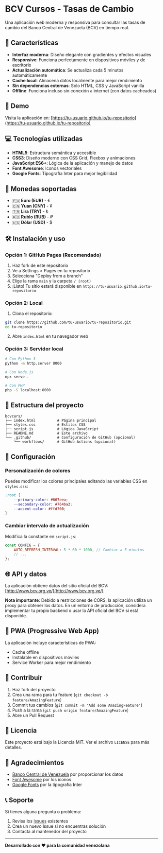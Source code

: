 # BCV Cursos - Tasas de Cambio

Una aplicación web moderna y responsiva para consultar las tasas de cambio del Banco Central de Venezuela (BCV) en tiempo real.

## 🌟 Características

- **Interfaz moderna**: Diseño elegante con gradientes y efectos visuales
- **Responsive**: Funciona perfectamente en dispositivos móviles y de escritorio
- **Actualización automática**: Se actualiza cada 5 minutos automáticamente
- **Cache local**: Almacena datos localmente para mejor rendimiento
- **Sin dependencias externas**: Solo HTML, CSS y JavaScript vanilla
- **Offline**: Funciona incluso sin conexión a internet (con datos cacheados)

## 🚀 Demo

Visita la aplicación en: [https://tu-usuario.github.io/tu-repositorio](https://tu-usuario.github.io/tu-repositorio)

## 💻 Tecnologías utilizadas

- **HTML5**: Estructura semántica y accesible
- **CSS3**: Diseño moderno con CSS Grid, Flexbox y animaciones
- **JavaScript ES6+**: Lógica de la aplicación y manejo de datos
- **Font Awesome**: Iconos vectoriales
- **Google Fonts**: Tipografía Inter para mejor legibilidad

## 📱 Monedas soportadas

- 🇪🇺 **Euro (EUR)** - €
- 🇨🇳 **Yuan (CNY)** - ¥
- 🇹🇷 **Lira (TRY)** - ₺
- 🇷🇺 **Rublo (RUB)** - ₽
- 🇺🇸 **Dólar (USD)** - $

## 🛠️ Instalación y uso

### Opción 1: GitHub Pages (Recomendado)

1. Haz fork de este repositorio
2. Ve a Settings > Pages en tu repositorio
3. Selecciona "Deploy from a branch"
4. Elige la rama `main` y la carpeta `/ (root)`
5. ¡Listo! Tu sitio estará disponible en `https://tu-usuario.github.io/tu-repositorio`

### Opción 2: Local

1. Clona el repositorio:
```bash
git clone https://github.com/tu-usuario/tu-repositorio.git
cd tu-repositorio
```

2. Abre `index.html` en tu navegador web

### Opción 3: Servidor local

```bash
# Con Python 3
python -m http.server 8000

# Con Node.js
npx serve .

# Con PHP
php -S localhost:8000
```

## 📁 Estructura del proyecto

```
bcvcurs/
├── index.html          # Página principal
├── styles.css          # Estilos CSS
├── script.js           # Lógica JavaScript
├── README.md           # Este archivo
└── .github/            # Configuración de GitHub (opcional)
    └── workflows/      # GitHub Actions (opcional)
```

## 🔧 Configuración

### Personalización de colores

Puedes modificar los colores principales editando las variables CSS en `styles.css`:

```css
:root {
    --primary-color: #667eea;
    --secondary-color: #764ba2;
    --accent-color: #ffd700;
}
```

### Cambiar intervalo de actualización

Modifica la constante en `script.js`:

```javascript
const CONFIG = {
    AUTO_REFRESH_INTERVAL: 5 * 60 * 1000, // Cambiar a 5 minutos
    // ...
};
```

## 🌐 API y datos

La aplicación obtiene datos del sitio oficial del BCV: [http://www.bcv.org.ve/](http://www.bcv.org.ve/)

**Nota importante**: Debido a restricciones de CORS, la aplicación utiliza un proxy para obtener los datos. En un entorno de producción, considera implementar tu propio backend o usar la API oficial del BCV si está disponible.

## 📱 PWA (Progressive Web App)

La aplicación incluye características de PWA:
- Cache offline
- Instalable en dispositivos móviles
- Service Worker para mejor rendimiento

## 🤝 Contribuir

1. Haz fork del proyecto
2. Crea una rama para tu feature (`git checkout -b feature/AmazingFeature`)
3. Commit tus cambios (`git commit -m 'Add some AmazingFeature'`)
4. Push a la rama (`git push origin feature/AmazingFeature`)
5. Abre un Pull Request

## 📄 Licencia

Este proyecto está bajo la Licencia MIT. Ver el archivo `LICENSE` para más detalles.

## 🙏 Agradecimientos

- [Banco Central de Venezuela](http://www.bcv.org.ve/) por proporcionar los datos
- [Font Awesome](https://fontawesome.com/) por los iconos
- [Google Fonts](https://fonts.google.com/) por la tipografía Inter

## 📞 Soporte

Si tienes alguna pregunta o problema:

1. Revisa los [Issues](https://github.com/tu-usuario/tu-repositorio/issues) existentes
2. Crea un nuevo Issue si no encuentras solución
3. Contacta al mantenedor del proyecto

---

**Desarrollado con ❤️ para la comunidad venezolana**